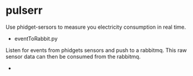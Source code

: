 # pulserr

Use phidget-sersors to measure you electricity consumption in real time.

* eventToRabbit.py

Listen for events from phidgets sensors and push to a rabbitmq. This raw sensor data can then be consumed from the rabbitmq.

* 